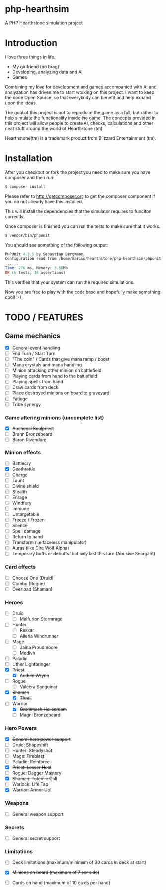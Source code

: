 # php-hearthsim
A PHP Hearthstone simulation project

# Introduction
I love three things in life.
* My girlfriend (no brag)
* Developing, analyzing data and AI
* Games

Combining my love for development and games accompanied with AI and analyzation has driven me to start working on this project. I want to keep the code Open Source, so that everybody can benefit and help expand upon the ideas. 

The goal of this project is not to reproduce the game as a full, but rather to help simulate the functionality inside the game. The concepts provided in this project will allow people to create AI, checks, calculations and other neat stuff around the world of Hearthstone (tm).

Hearthstone(tm) is a trademark product from Blizzard Entertainment (tm).

# Installation
After you checkout or fork the project you need to make sure you have composer and then run: 
```sh
$ composer install
```
Please refer to http://getcomposer.org to get the composer component if you do not already have this installed.

This will install the dependencies that the simulator requires to funciton correctly.

Once composer is finished you can run the tests to make sure that it works.

```sh
$ vendor/bin/phpunit
```

You should see something of the following output:

```php
PHPUnit 4.3.5 by Sebastian Bergmann.
Configuration read from /home/marius/hearthstone/php-hearthsim/phpunit.xml
......
Time: 276 ms, Memory: 3.50Mb
OK (6 tests, 16 assertions)
```

This verifies that your system can run the required simulations.

Now you are free to play with the code base and hopefully make something cool! :-)

# TODO / FEATURES

## Game mechanics
- [x] ~~General event handling~~
- [ ] End Turn / Start Turn
- [ ] "The coin" / Cards that give mana ramp / boost
- [ ] Mana crystals and mana handling
- [ ] Minion attacking other minion on battlefield
- [ ] Playing cards from hand to the battlefield
- [ ] Playing spells from hand
- [ ] Draw cards from deck
- [ ] Place destroyed minions on board to graveyard
- [ ] Fatiuge
- [ ] Tribe synergy

### Game altering minions (uncomplete list)
- [x] ~~Auchenai Soulpriest~~
- [ ] Brann Bronzebeard
- [ ] Baron Rivendare

### Minion effects
- [ ] Battlecry
- [x] ~~Deathrattle~~
- [ ] Charge
- [ ] Taunt
- [ ] Divine shield
- [ ] Stealth
- [ ] Enrage
- [ ] Windfury
- [ ] Immune
- [ ] Untargetable
- [ ] Freeze / Frozen
- [ ] Silence
- [ ] Spell damage
- [ ] Return to hand
- [ ] Transform (i.e faceless manipulator)
- [ ] Auras (like Dire Wolf Alpha)
- [ ] Temporary buffs or debuffs that only last this turn (Abusive Seargant)

### Card effects
- [ ] Choose One (Druid)
- [ ] Combo (Rogue)
- [ ] Overload (Shaman)

### Heroes
- [ ] Druid
  - [ ] Malfurion Stormrage
- [ ] Hunter
  - [ ] Rexxar
  - [ ] Alleria Windrunner
- [ ] Mage
  - [ ] Jaina Proudmoore
  - [ ] Medivh
- [ ]  Paladin
  - [ ] Uther Lightbringer
- [x] ~~Priest~~
  - [x] ~~Auduin Wrynn~~
- [ ] Rogue
  - [ ] Valeera Sanguinar
- [x] ~~Shaman~~
  - [x] ~~Thrall~~
- [ ] Warrior
  - [x] ~~Grommash Hellscream~~
  - [ ] Magni Bronzebeard

### Hero Powers
- [x] ~~General hero power support~~
- [ ] Druid: Shapeshift
- [ ] Hunter: Steadyshot
- [ ] Mage: Fireblast
- [ ] Paladin: Reinforce
- [x] ~~Priest: Lesser Heal~~
- [ ] Rogue: Dagger Mastery
- [x] ~~Shaman: Totemic Call~~
- [ ] Warlock: Life Tap
- [x] ~~Warrior: Armor Up!~~

### Weapons
- [ ] General weapon support

### Secrets
- [ ] General secret support

### Limitations
- [ ] Deck limitations (maximum/minimum of 30 cards in deck at start)
- [x] ~~Minions on board (maximum of 7 per side)~~
- [ ] Cards on hand (maximum of 10 cards per hand)














